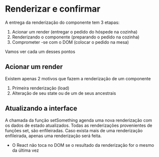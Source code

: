 # Renderizar e confirmar

A entrega da renderização do componente tem 3 etapas:

1. Acionar um render (entregar o pedido do hóspede na cozinha)
2. Renderizando o componente (preparando o pedido na cozinha)
3. Comprometer -se com o DOM (colocar o pedido na mesa)

Vamos ver cada um desses pontos

## Acionar um render

Existem apenas 2 motivos que fazem a renderização de um componente

1. Primeira renderização (load)
2. Alteração de seu state ou de um de seus ancestrais

## Atualizando a interface

A chamada da função setSomething agenda uma nova renderização com os dados de
estado atualizados. Todas as renderizações provenientes de funções set,
são enfileiradas. Caso exista mais de uma renderização enfileirada, apenas uma renderização
será feita.

- O React não toca no DOM se o resultado da renderização for o mesmo da última vez

